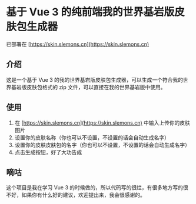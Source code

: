 # 基于 Vue 3 的纯前端我的世界基岩版皮肤包生成器

已部署在 [https://skin.slemons.cn](https://skin.slemons.cn)

## 介绍

这是一个基于 Vue 3 的我的世界基岩版皮肤包生成器，可以生成一个符合我的世界基岩版皮肤包格式的 zip 文件，可以直接在我的世界基岩版中使用。

## 使用

1. 在 [https://skin.slemons.cn](https://skin.slemons.cn) 中输入上传你的皮肤图片
2. 设置你的皮肤名称（你也可以不设置，不设置的话会自动生成名字）
3. 设置你的皮肤皮肤包的名字（你也可以不设置，不设置的话会自动生成名字）
4. 点击生成按钮，好了大功告成

## 嘀咕

这个项目是我在学习 Vue 3 的时候做的，所以代码写的很烂，有很多地方写的很不好，如果你有什么好的建议，欢迎提出来，我会很感谢的。